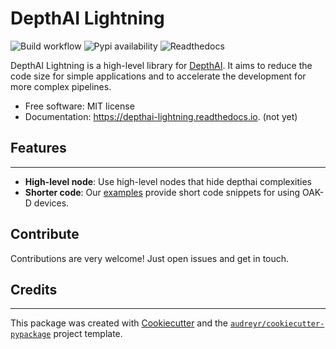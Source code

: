 # DepthAI Lightning

![Build workflow](https://github.com/JojoDevel/depthai-lightning/actions/workflows/build.yml/badge.svg)
![Pypi availability](https://img.shields.io/pypi/v/depthai_lightning.svg)
![Readthedocs](https://readthedocs.org/projects/depthai-lightning/badge/?version=latest)




DepthAI Lightning is a high-level library for [DepthAI](https://github.com/luxonis/depthai-python.git). It aims to reduce the code size for simple applications and to accelerate the development for more complex pipelines.

* Free software: MIT license
* Documentation: https://depthai-lightning.readthedocs.io. (not yet)


## Features
***

- **High-level node**: Use high-level nodes that hide depthai complexities
- **Shorter code**: Our [examples](examples/) provide short code snippets for using OAK-D devices.

## Contribute

Contributions are very welcome! Just open issues and get in touch.

## Credits
***

This package was created with [Cookiecutter](https://github.com/audreyr/cookiecutter) and the [`audreyr/cookiecutter-pypackage`](https://github.com/audreyr/cookiecutter-pypackage) project template.
